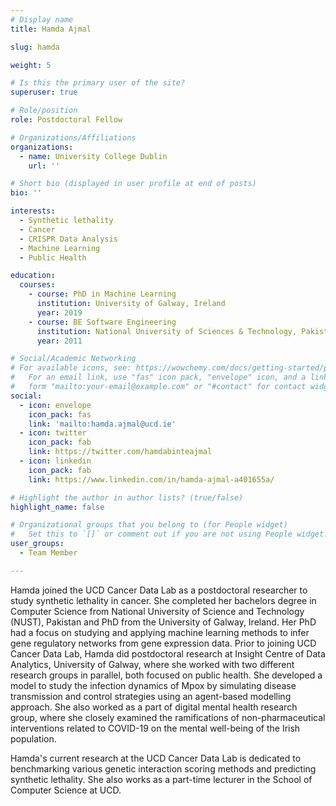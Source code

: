 ```yaml
---
# Display name
title: Hamda Ajmal

slug: hamda

weight: 5

# Is this the primary user of the site?
superuser: true

# Role/position
role: Postdoctoral Fellow

# Organizations/Affiliations
organizations:
  - name: University College Dublin
    url: ''

# Short bio (displayed in user profile at end of posts)
bio: '' 

interests:
  - Synthetic lethality
  - Cancer
  - CRISPR Data Analysis
  - Machine Learning
  - Public Health

education:
  courses:
    - course: PhD in Machine Learning
      institution: University of Galway, Ireland
      year: 2019
    - course: BE Software Engineering
      institution: National University of Sciences & Technology, Pakistan
      year: 2011

# Social/Academic Networking
# For available icons, see: https://wowchemy.com/docs/getting-started/page-builder/#icons
#   For an email link, use "fas" icon pack, "envelope" icon, and a link in the
#   form "mailto:your-email@example.com" or "#contact" for contact widget.
social:
  - icon: envelope
    icon_pack: fas
    link: 'mailto:hamda.ajmal@ucd.ie'
  - icon: twitter
    icon_pack: fab
    link: https://twitter.com/hamdabinteajmal
  - icon: linkedin
    icon_pack: fab
    link: https://www.linkedin.com/in/hamda-ajmal-a401655a/

# Highlight the author in author lists? (true/false)
highlight_name: false

# Organizational groups that you belong to (for People widget)
#   Set this to `[]` or comment out if you are not using People widget.
user_groups: 
  - Team Member

---
```


Hamda joined the UCD Cancer Data Lab as a postdoctoral researcher to study synthetic lethality in cancer. She completed her bachelors degree in Computer Science from National University of Science and Technology (NUST), Pakistan and PhD from the University of Galway, Ireland. Her PhD had a focus on studying and applying machine learning methods to infer gene regulatory networks from gene expression data. Prior to joining UCD Cancer Data Lab, Hamda did postdoctoral research at Insight Centre of Data Analytics, University of Galway, where she worked with two different research groups in parallel, both focused on public health. She developed a model to study the infection dynamics of Mpox by simulating disease transmission and control strategies using an agent-based modelling approach. She also worked as a part of digital mental health research group, where she closely examined the ramifications of non-pharmaceutical interventions related to COVID-19 on the mental well-being of the Irish population.

Hamda's current research at the UCD Cancer Data Lab is dedicated to benchmarking various genetic interaction scoring methods and predicting synthetic lethality. She also works as a part-time lecturer in the School of Computer Science at UCD.
